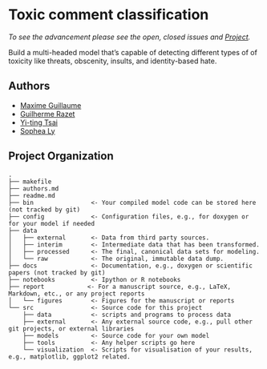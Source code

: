 Toxic comment classification
==============================

*To see the advancement please see the open, closed issues and [Project](https://github.com/mxmgllm/905-toxic_comment_classification/projects).*


Build a multi-headed model that’s capable of detecting different types of of toxicity like threats, obscenity, insults, and identity-based hate.


## Authors
- [Maxime Guillaume](mailto:maxime.guillaume2@etu.univ-lorraine.fr)
- [Guilherme Razet](guilherme.razet@gmail.com)
- [Yi-ting Tsai](clara719tsai@gmail.com)
- [Sophea Ly](sophealy02@gmail.com)
## Project Organization
```
.
├── makefile
├── authors.md
├── readme.md
├── bin                <- Your compiled model code can be stored here (not tracked by git)
├── config             <- Configuration files, e.g., for doxygen or for your model if needed
├── data
│   ├── external       <- Data from third party sources.
│   ├── interim        <- Intermediate data that has been transformed.
│   ├── processed      <- The final, canonical data sets for modeling.
│   └── raw            <- The original, immutable data dump.
├── docs               <- Documentation, e.g., doxygen or scientific papers (not tracked by git)
├── notebooks          <- Ipython or R notebooks
├── report            <- For a manuscript source, e.g., LaTeX, Markdown, etc., or any project reports
│   └── figures        <- Figures for the manuscript or reports
└── src                <- Source code for this project
    ├── data           <- scripts and programs to process data
    ├── external       <- Any external source code, e.g., pull other git projects, or external libraries
    ├── models         <- Source code for your own model
    ├── tools          <- Any helper scripts go here
    └── visualization  <- Scripts for visualisation of your results, e.g., matplotlib, ggplot2 related.
```
